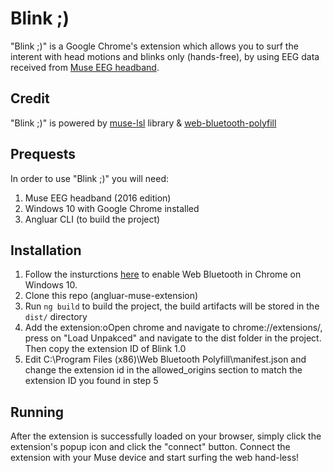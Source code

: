 # Blink ;) 

"Blink ;)" is a Google Chrome's extension which allows you to surf the interent with head motions and blinks only (hands-free), by using EEG data received from [Muse EEG headband](http://www.choosemuse.com/).


## Credit

"Blink ;)" is powered by [muse-lsl](https://github.com/urish/muse-lsl) library & [web-bluetooth-polyfill](https://github.com/urish/web-bluetooth-polyfill/)

## Prequests

In order to use "Blink ;)" you will need:
1. Muse EEG headband (2016 edition)
2. Windows 10 with Google Chrome installed
3. Angluar CLI (to build the project)


## Installation
1. Follow the insturctions [here](https://github.com/urish/web-bluetooth-polyfill/) to enable Web Bluetooth in Chrome on Windows 10.
2. Clone this repo (angluar-muse-extension)
3. Run `ng build` to build the project, the build artifacts will be stored in the `dist/` directory
4. Add the extension:oOpen chrome and navigate to chrome://extensions/, press on "Load Unpakced" and navigate to the dist folder in the project. Then copy the extension ID of Blink 1.0
5. Edit C:\Program Files (x86)\Web Bluetooth Polyfill\manifest.json and change the extension id in the allowed_origins section to match the extension ID you found in step 5


## Running
After the extension is successfully loaded on your browser, simply click the extension's popup icon and click the "connect" button.
Connect the extension with your Muse device and start surfing the web hand-less!

